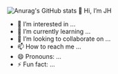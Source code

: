 
![Anurag's GitHub stats](https://github-readme-stats.vercel.app/api?username=yjh961010&show_icons=true&theme=radical)
👋 Hi, I’m JH
- 👀 I’m interested in ...
- 🌱 I’m currently learning ...
- 💞️ I’m looking to collaborate on ...
- 📫 How to reach me ...
- 😄 Pronouns: ...
- ⚡ Fun fact: ...
